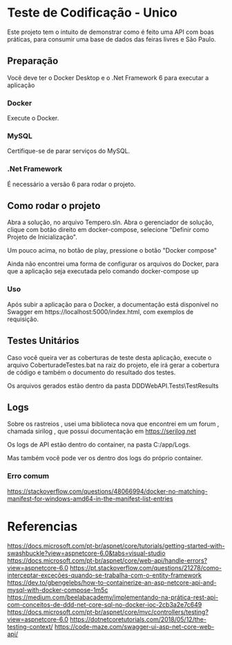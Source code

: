 # Teste de Codificação - Unico

Este projeto tem o intuito de demonstrar como é feito uma API com boas práticas, para consumir uma base de dados das feiras livres e São Paulo.

## Preparação 

Você deve ter o Docker Desktop e o .Net Framework 6 para executar a aplicação

### Docker

Execute o Docker.

### MySQL
Certifique-se de parar serviços do MySQL. 

### .Net Framework
É necessário a versão 6 para rodar o projeto.

## Como rodar o projeto
Abra a solução, no arquivo Tempero.sln. Abra o gerenciador de solução, clique com botão direito em docker-compose, selecione "Definir como Projeto de Inicialização".

Um pouco acima, no botão de play, pressione o botão "Docker compose"

Ainda não encontrei uma forma de configurar os arquivos do Docker, para que a aplicação seja executada pelo comando docker-compose up

### Uso
Após subir a aplicação para o Docker, a documentação está disponível no Swagger em https://localhost:5000/index.html, com exemplos de requisição.

## Testes Unitários
Caso você queira ver as coberturas de teste desta aplicação, execute o arquivo CoberturadeTestes.bat na raiz do projeto, ele irá gerar a cobertura de código e também o documento do resultado dos testes.

Os arquivos gerados estão dentro da pasta DDDWebAPI.Tests\TestResults

## Logs 

Sobre os rastreios , usei uma biblioteca nova que encontrei em um forum , chamada sirilog , que possui documentação em https://serilog.net

Os logs de API estão dentro do container, na pasta C:/app/Logs.

Mas também você pode ver os dentro dos logs do próprio container.

### Erro comum
https://stackoverflow.com/questions/48066994/docker-no-matching-manifest-for-windows-amd64-in-the-manifest-list-entries

# Referencias 
https://docs.microsoft.com/pt-br/aspnet/core/tutorials/getting-started-with-swashbuckle?view=aspnetcore-6.0&tabs=visual-studio
https://docs.microsoft.com/pt-br/aspnet/core/web-api/handle-errors?view=aspnetcore-6.0
https://pt.stackoverflow.com/questions/21278/como-interceptar-exceções-quando-se-trabalha-com-o-entity-framework
https://dev.to/gbengelebs/how-to-containerize-an-asp-netcore-api-and-mysql-with-docker-compose-1m5c
https://medium.com/beelabacademy/implementando-na-prática-rest-api-com-conceitos-de-ddd-net-core-sql-no-docker-ioc-2cb3a2e7c649
https://docs.microsoft.com/pt-br/aspnet/core/mvc/controllers/testing?view=aspnetcore-6.0
https://dotnetcoretutorials.com/2018/05/12/the-testing-context/
https://code-maze.com/swagger-ui-asp-net-core-web-api/